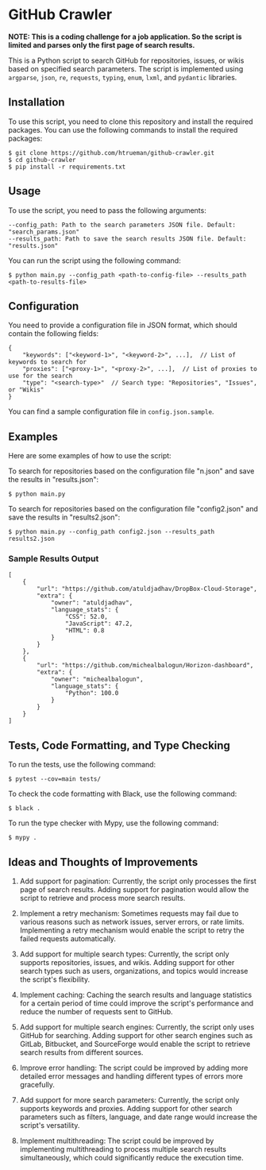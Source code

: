 # GitHub Crawler

**NOTE: This is a coding challenge for a job application. So the script is limited and parses only the first page of search results.**

This is a Python script to search GitHub for repositories, issues, or wikis based on specified search parameters. The script is implemented using `argparse`, `json`, `re`, `requests`, `typing`, `enum`, `lxml`, and `pydantic` libraries.

## Installation

To use this script, you need to clone this repository and install the required packages. You can use the following commands to install the required packages:

```
$ git clone https://github.com/htrueman/github-crawler.git
$ cd github-crawler
$ pip install -r requirements.txt
```

## Usage

To use the script, you need to pass the following arguments:

```
--config_path: Path to the search parameters JSON file. Default: "search_params.json"
--results_path: Path to save the search results JSON file. Default: "results.json"
```

You can run the script using the following command:

```
$ python main.py --config_path <path-to-config-file> --results_path <path-to-results-file>
```

## Configuration

You need to provide a configuration file in JSON format, which should contain the following fields:

```
{
    "keywords": ["<keyword-1>", "<keyword-2>", ...],  // List of keywords to search for
    "proxies": ["<proxy-1>", "<proxy-2>", ...],  // List of proxies to use for the search
    "type": "<search-type>"  // Search type: "Repositories", "Issues", or "Wikis"
}
```

You can find a sample configuration file in `config.json.sample`.

## Examples

Here are some examples of how to use the script:

To search for repositories based on the configuration file "n.json" and save the results in "results.json":

```
$ python main.py
```

To search for repositories based on the configuration file "config2.json" and save the results in "results2.json":

```
$ python main.py --config_path config2.json --results_path results2.json
```

### Sample Results Output
```
[
    {
        "url": "https://github.com/atuldjadhav/DropBox-Cloud-Storage",
        "extra": {
            "owner": "atuldjadhav",
            "language_stats": {
                "CSS": 52.0,
                "JavaScript": 47.2,
                "HTML": 0.8
            }
        }
    },
    {
        "url": "https://github.com/michealbalogun/Horizon-dashboard",
        "extra": {
            "owner": "michealbalogun",
            "language_stats": {
                "Python": 100.0
            }
        }
    }
]
```

## Tests, Code Formatting, and Type Checking
To run the tests, use the following command:
```
$ pytest --cov=main tests/
```
To check the code formatting with Black, use the following command:
```
$ black .
```
To run the type checker with Mypy, use the following command:
```
$ mypy .
```

## Ideas and Thoughts of Improvements

1. Add support for pagination: Currently, the script only processes the first page of search results. Adding support for pagination would allow the script to retrieve and process more search results.

1. Implement a retry mechanism: Sometimes requests may fail due to various reasons such as network issues, server errors, or rate limits. Implementing a retry mechanism would enable the script to retry the failed requests automatically.

1. Add support for multiple search types: Currently, the script only supports repositories, issues, and wikis. Adding support for other search types such as users, organizations, and topics would increase the script's flexibility.

1. Implement caching: Caching the search results and language statistics for a certain period of time could improve the script's performance and reduce the number of requests sent to GitHub.

1. Add support for multiple search engines: Currently, the script only uses GitHub for searching. Adding support for other search engines such as GitLab, Bitbucket, and SourceForge would enable the script to retrieve search results from different sources.

1. Improve error handling: The script could be improved by adding more detailed error messages and handling different types of errors more gracefully.

1. Add support for more search parameters: Currently, the script only supports keywords and proxies. Adding support for other search parameters such as filters, language, and date range would increase the script's versatility.

1. Implement multithreading: The script could be improved by implementing multithreading to process multiple search results simultaneously, which could significantly reduce the execution time.